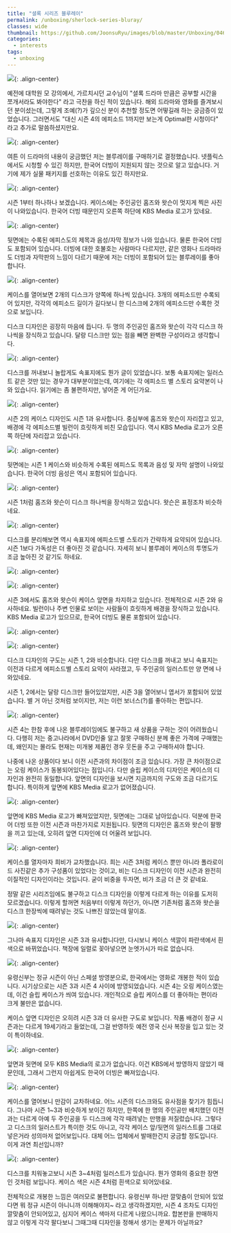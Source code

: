 ```yaml
---
title: "셜록 시리즈 블루레이"
permalink: /unboxing/sherlock-series-bluray/
classes: wide
thumbnail: https://github.com/JoonsuRyu/images/blob/master/Unboxing/046/00.jpg?raw=true
categories:
  - interests
tags:
  - unboxing
---
```


![](https://github.com/JoonsuRyu/images/blob/master/Unboxing/046/00.jpg?raw=true){: .align-center}

예전에 대학원 모 강의에서, 가르치시던 교수님이 "셜록 드라마 만큼은 공부할 시간을 쪼개서라도 봐야한다" 라고 극찬을 하신 적이 있습니다. 해외 드라마와 영화를 즐겨보시던 분이셨는데, 그렇게 조예(?)가 깊으신 분이 추천할 정도면 어떻길래 하는 궁금증이 있었습니다. 그러면서도 "대신 시즌 4의 에피소드 1까지만 보는게 Optimal한 시청이다" 라고 추가로 말씀하셨지만요.

![](https://github.com/JoonsuRyu/images/blob/master/Unboxing/046/01.jpg?raw=true){: .align-center}

여튼 이 드라마의 내용이 궁금했던 저는 블루레이를 구매하기로 결정했습니다. 넷플릭스에서도 시청할 수 있긴 하지만, 한국어 더빙이 지원되지 않는 것으로 알고 있습니다. 거기에 제가 실물 패키지를 선호하는 이유도 있긴 하지만요.

![](https://github.com/JoonsuRyu/images/blob/master/Unboxing/046/02.jpg?raw=true){: .align-center}

시즌 1부터 하나하나 보겠습니다. 케이스에는 주인공인 홈즈와 왓슨이 멋지게 찍은 사진이 나와있습니다. 한국어 더빙 때문인지 오른쪽 하단에 KBS Media 로고가 있네요.

![](https://github.com/JoonsuRyu/images/blob/master/Unboxing/046/03.jpg?raw=true){: .align-center}

뒷면에는 수록된 에피스도의 제목과 음성/자막 정보가 나와 있습니다. 물론 한국어 더빙도 포함되어 있습니다. 더빙에 대한 호불호는 사람마다 다르지만, 같은 영화나 드라마라도 더빙과 자막판의 느낌이 다르기 때문에 저는 더빙이 포함되어 있는 블루레이를 좋아합니다. 

![](https://github.com/JoonsuRyu/images/blob/master/Unboxing/046/04.jpg?raw=true){: .align-center}

케이스를 열어보면 2개의 디스크가 양쪽에 하나씩 있습니다. 3개의 에피소드만 수록되어 있지만, 각각의 에피소드 길이가 길다보니 한 디스크에 2개의 에피소드만 수록한 것으로 보입니다.

디스크 디자인은 굉장히 마음에 듭니다. 두 명의 주인공인 홈즈와 왓슨이 각각 디스크 하나씩을 장식하고 있습니다. 달랑 디스크만 있는 점을 빼면 완벽한 구성이라고 생각합니다.

![](https://github.com/JoonsuRyu/images/blob/master/Unboxing/046/05.jpg?raw=true){: .align-center}

디스크를 꺼내보니 놀랍게도 속표지에도 뭔가 글이 있었습니다. 보통 속표지에는 일러스트 같은 것만 있는 경우가 대부분이었는데, 여기에는 각 에피소드 별 스토리 요약본이 나와 있습니다. 읽기에는 좀 불편하지만, 넣어준 게 어딘가요.

![](https://github.com/JoonsuRyu/images/blob/master/Unboxing/046/06.jpg?raw=true){: .align-center}

시즌 2의 케이스 디자인도 시즌 1과 유사합니다. 중심부에 홈즈와 왓슨이 자리잡고 있고, 배경에 각 에피소드별 빌런이 흐릿하게 비친 모습입니다. 역시 KBS Media 로고가 오른쪽 하단에 자리잡고 있습니다.

![](https://github.com/JoonsuRyu/images/blob/master/Unboxing/046/07.jpg?raw=true){: .align-center}

뒷면에는 시즌 1 케이스와 비슷하게 수록된 에피스도 목록과 음성 및 자막 설명이 나와있습니다. 한국어 더빙 음성은 역시 포함되어 있습니다.

![](https://github.com/JoonsuRyu/images/blob/master/Unboxing/046/08.jpg?raw=true){: .align-center}

시즌 1처럼 홈즈와 왓슨이 디스크 하나씩을 장식하고 있습니다. 왓슨은 표정조차 비슷하네요.

![](https://github.com/JoonsuRyu/images/blob/master/Unboxing/046/09.jpg?raw=true){: .align-center}

디스크를 분리해보면 역시 속표지에 에피소드별 스토리가 간략하게 요약되어 있습니다. 시즌 1보다 가독성은 더 좋아진 것 같습니다. 자세히 보니 블루레이 케이스의 투명도가 조금 높아진 것 같기도 하네요.

![](https://github.com/JoonsuRyu/images/blob/master/Unboxing/046/10.jpg?raw=true){: .align-center}

![](https://github.com/JoonsuRyu/images/blob/master/Unboxing/046/11.jpg?raw=true){: .align-center}

시즌 3에서도 홈즈와 왓슨이 케이스 앞면을 차지하고 있습니다. 전체적으로 시즌 2와 유사하네요. 빌런이나 주변 인물로 보이는 사람들이 흐릿하게 배경을 장식하고 있습니다. KBS Media 로고가 있으므로, 한국어 더빙도 물론 포함되어 있습니다.

![](https://github.com/JoonsuRyu/images/blob/master/Unboxing/046/12.jpg?raw=true){: .align-center}

![](https://github.com/JoonsuRyu/images/blob/master/Unboxing/046/13.jpg?raw=true){: .align-center}

디스크 디자인의 구도는 시즌 1, 2와 비슷합니다. 다만 디스크를 꺼내고 보니 속표지는 이전과 다르게 에피소드별 스토리 요약이 사라졌고, 두 주인공의 일러스트만 양 면에 나와있네요.

시즌 1, 2에서는 달랑 디스크만 들어있었지만, 시즌 3을 열어보니 엽서가 포함되어 있었습니다. 별 거 아닌 것처럼 보이지만, 저는 이런 보너스(?)를 좋아하는 편입니다.

![](https://github.com/JoonsuRyu/images/blob/master/Unboxing/046/14.jpg?raw=true){: .align-center}

시즌 4는 한참 후에 나온 블루레이임에도 불구하고 새 상품을 구하는 것이 어려웠습니다. 다행히 저는 중고나라에서 DVD인줄 알고 잘못 구매하신 분께 좋은 가격에 구매했는데, 왜인지는 몰라도 현재는 미개봉 제품인 경우 웃돈을 주고 구매하셔야 합니다.

나중에 나온 상품이다 보니 이전 시즌과의 차이점이 조금 있습니다. 가장 큰 차이점으로는 오링 케이스가 동봉되어있다는 점입니다. 다만 슬립 케이스의 디자인은 케이스의 디자인과 완전히 동일합니다. 앞면의 디자인을 보시면 지금까지의 구도와 조금 다르기도 합니다. 특이하게 앞면에 KBS Media 로고가 없어졌습니다.

![](https://github.com/JoonsuRyu/images/blob/master/Unboxing/046/15.jpg?raw=true){: .align-center}

앞면에 KBS Media 로고가 빠져있었지만, 뒷면에는 그대로 남아있습니다. 덕분에 한국어 더빙 또한 이전 시즌과 마찬가지로 지원됩니다. 뒷면의 디자인은 홈즈와 왓슨이 팔짱을 끼고 있는데, 오히려 앞면 디자인에 더 어울려 보입니다.

![](https://github.com/JoonsuRyu/images/blob/master/Unboxing/046/16.jpg?raw=true){: .align-center}

케이스를 열자마자 희비가 교차했습니다. 희는 시즌 3처럼 케이스 뿐만 아니라 폴라로이드 사진같은 추가 구성품이 있었다는 것이고, 비는 디스크 디자인이 이전 시즌과 완전히 이질적인 디자인이라는 것입니다. 굳이 비중을 두자면, 비가 조금 더 큰 것 같네요.

정말 같은 시리즈임에도 불구하고 디스크 디자인을 이렇게 다르게 하는 이유를 도저히 모르겠습니다. 이렇게 할꺼면 처음부터 이렇게 하던가, 아니면 기존처럼 홈즈와 왓슨을 디스크 한장씩에 때려넣는 것도 나쁘진 않았는데 말이죠.

![](https://github.com/JoonsuRyu/images/blob/master/Unboxing/046/17.jpg?raw=true){: .align-center}

그나마 속표지 디자인은 시즌 3과 유사합니다만, 다시보니 케이스 색깔이 파란색에서 흰색으로 바뀌었습니다. 책장에 일렬로 꽂아넣으면 눈엣가시가 따로 없습니다.

![](https://github.com/JoonsuRyu/images/blob/master/Unboxing/046/18.jpg?raw=true){: .align-center}

유령신부는 정규 시즌이 아닌 스페셜 방영분으로, 한국에서는 영화로 개봉한 적이 있습니다. 시기상으로는 시즌 3과 시즌 4 사이에 방영되었습니다. 시즌 4는 오링 케이스였는데, 이건 슬립 케이스가 씌여 있습니다. 개인적으로 슬립 케이스를 더 좋아하는 편이라 크게 불만은 없습니다.

케이스 앞면 디자인은 오히려 시즌 3과 더 유사한 구도로 보입니다. 작품 배경이 정규 시즌과는 다르게 19세기라고 들었는데, 그걸 반영하듯 예전 영국 신사 복장을 입고 있는 것이 특이하네요.

![](https://github.com/JoonsuRyu/images/blob/master/Unboxing/046/19.jpg?raw=true){: .align-center}

앞면과 뒷면에 모두 KBS Media의 로고가 없습니다. 이건 KBS에서 방영하지 않았기 때문인데, 그래서 그런지 아쉽게도 한국어 더빙은 빠져있습니다.

![](https://github.com/JoonsuRyu/images/blob/master/Unboxing/046/20.jpg?raw=true){: .align-center}

케이스를 열어보니 만감이 교차하네요. 어느 시즌의 디스크와도 유사점을 찾기가 힘듭니다. 그나마 시즌 1~3과 비슷하게 보이긴 하지만, 한쪽에 한 명의 주인공만 배치했던 이전과는 다르게 아예 두 주인공을 두 디스크에 각각 때려넣는 만행을 저질렀습니다. 그렇다고 디스크의 일러스트가 특이한 것도 아니고, 각각 케이스 앞/뒷면의 일러스트를 그대로 넣은거라 성의마저 없어보입니다. 대체 어느 업체에서 발매한건지 궁금할 정도입니다. 이게 과연 최선입니까?

![](https://github.com/JoonsuRyu/images/blob/master/Unboxing/046/21.jpg?raw=true){: .align-center}

디스크를 치워놓고보니 시즌 3~4처럼 일러스트가 있습니다. 뭔가 영화의 중요한 장면인 것처럼 보입니다. 케이스 색은 시즌 4처럼 흰색으로 되어있네요.

전체적으로 개봉한 느낌은 여러모로 불편합니다. 유령신부 하나만 깔맞춤이 안되어 있었다면 뭐 정규 시즌이 아니니까 이해해야지~ 라고 생각하겠지만, 시즌 4 조차도 디자인 깔맞춤이 안되어있고, 심지어 케이스 색마저 다르게 나왔으니까요. 합본판을 판매하지 않고 이렇게 각각 팔다보니 그때그때 디자인을 정해서 생기는 문제가 아닐까요?